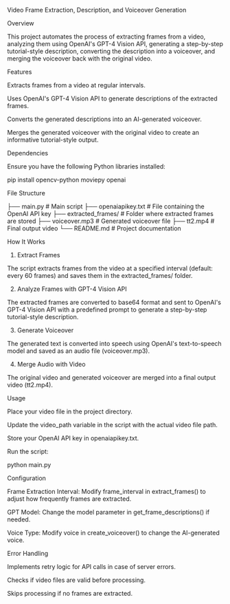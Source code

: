 Video Frame Extraction, Description, and Voiceover Generation

Overview

This project automates the process of extracting frames from a video, analyzing them using OpenAI's GPT-4 Vision API, generating a step-by-step tutorial-style description, converting the description into a voiceover, and merging the voiceover back with the original video.

Features

Extracts frames from a video at regular intervals.

Uses OpenAI's GPT-4 Vision API to generate descriptions of the extracted frames.

Converts the generated descriptions into an AI-generated voiceover.

Merges the generated voiceover with the original video to create an informative tutorial-style output.

Dependencies

Ensure you have the following Python libraries installed:

pip install opencv-python moviepy openai

File Structure

├── main.py                  # Main script
├── openaiapikey.txt         # File containing the OpenAI API key
├── extracted_frames/        # Folder where extracted frames are stored
├── voiceover.mp3            # Generated voiceover file
├── tt2.mp4                  # Final output video
└── README.md                # Project documentation

How It Works

1. Extract Frames

The script extracts frames from the video at a specified interval (default: every 60 frames) and saves them in the extracted_frames/ folder.

2. Analyze Frames with GPT-4 Vision API

The extracted frames are converted to base64 format and sent to OpenAI's GPT-4 Vision API with a predefined prompt to generate a step-by-step tutorial-style description.

3. Generate Voiceover

The generated text is converted into speech using OpenAI's text-to-speech model and saved as an audio file (voiceover.mp3).

4. Merge Audio with Video

The original video and generated voiceover are merged into a final output video (tt2.mp4).

Usage

Place your video file in the project directory.

Update the video_path variable in the script with the actual video file path.

Store your OpenAI API key in openaiapikey.txt.

Run the script:

python main.py

Configuration

Frame Extraction Interval: Modify frame_interval in extract_frames() to adjust how frequently frames are extracted.

GPT Model: Change the model parameter in get_frame_descriptions() if needed.

Voice Type: Modify voice in create_voiceover() to change the AI-generated voice.

Error Handling

Implements retry logic for API calls in case of server errors.

Checks if video files are valid before processing.

Skips processing if no frames are extracted.
